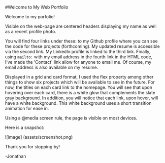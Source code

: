 #Welcome to My Web Portfolio

Welcome to my porfolio!

Visible on the web-page are centered headers displaying my name
as well as a recent profile photo.

You will find four links under these: to my Github profile where
you can see the code for these projects (forthcoming). My updated resume
is accessible via the second link. My LinkedIn profile is linked to the third link.
Finally, using `mailto:` with my email address in the fourth link in the HTML code,
I've made the 'Contact' link allow for anyone to email me. Of course, my email address is also available on my resume.

Displayed in a grid and card format, I used the flex property among other things to show six projects which will be available to see in the future. For now, the titles on each card link to the homepage. You will see that upon hovering over each card, there is a white glow that complements the slate gray background.
In addition, you will notice that each link, upon hover, will have a white background. This white background uses a short transition animation for ease in.

Using a @media screen rule, the page is visible on most devices.

Here is a snapshot:

![image] (assets/screenshot.png)

Thank you for stopping by!

-Jonathan
